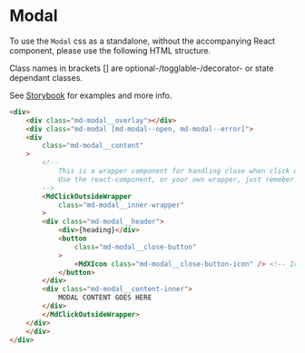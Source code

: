 # Modal

To use the `Modal` css as a standalone, without the accompanying React component, please use the following HTML structure.

Class names in brackets [] are optional-/togglable-/decorator- or state dependant classes.

See [Storybook](https://miljodir.github.io/md-components) for examples and more info.

```html
<div>
    <div class="md-modal__overlay"></div>
    <div class="md-modal [md-modal--open, md-modal--error]">
    <div
        class="md-modal__content"
    >
        <!--
            This is a wrapper component for handling close when click outside.
            Use the react-component, or your own wrapper, just remeber the `md-modal__inner-wrapper` class
        -->
        <MdClickOutsideWrapper
            class="md-modal__inner-wrapper"
        >
        <div class="md-modal__header">
            <div>{heading}</div>
            <button
                class="md-modal__close-button"
            >
                <MdXIcon class="md-modal__close-button-icon" /> <!-- Icon for close-button, use the react icon from Miljødir, or you own -->
            </button>
        </div>
        <div class="md-modal__content-inner">
            MODAL CONTENT GOES HERE
        </div>
        </MdClickOutsideWrapper>
    </div>
    </div>
</div>
```
